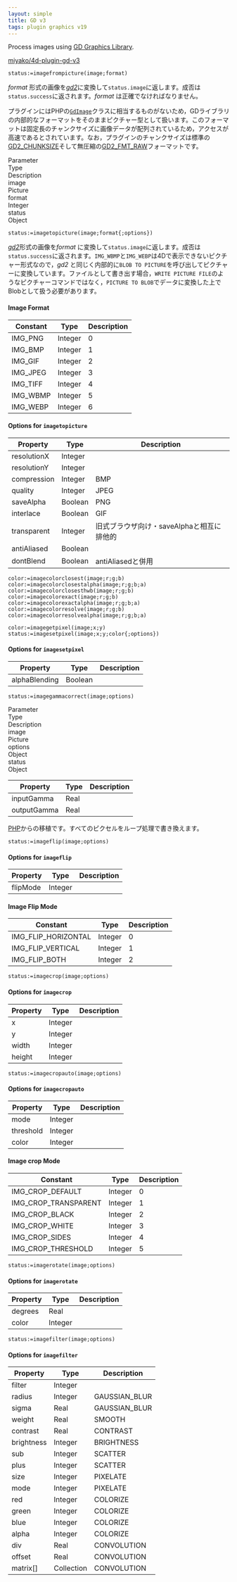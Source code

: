 ```yaml
---
layout: simple
title: GD v3
tags: plugin graphics v19
---
```


Process images using [GD Graphics Library](https://github.com/libgd/libgd).

<!--more-->

[miyako/4d-plugin-gd-v3](https://github.com/miyako/4d-plugin-gd-v3)

```
status:=imagefrompicture(image;format)
```

*format* 形式の画像を[*gd2*](https://libgd.github.io/manuals/2.3.0/files/gd_gd2-c.html)に変換して`status.image`に返します。成否は`status.success`に返されます。*format* は正確でなければなりません。

プラグインにはPHPの[`GdImage`](https://www.php.net/manual/en/class.gdimage.php)クラスに相当するものがないため，GDライブラリの内部的なフォーマットをそのままピクチャー型として扱います。このフォーマットは固定長のチャンクサイズに画像データが配列されているため，アクセスが高速であるとされています。なお，プラグインのチャンクサイズは標準の[GD2_CHUNKSIZE](https://github.com/libgd/libgd/blob/master/src/gd.h#L1592)そして無圧縮の[GD2_FMT_RAW](https://github.com/libgd/libgd/blob/master/src/gd.h#L1597)フォーマットです。

<div class="grid">
  <div class="syntax-th cell cell--2">Parameter</div>
  <div class="syntax-th cell cell--2">Type</div>
  <div class="syntax-th cell cell--8">Description</div>
  <div class="syntax-td cell cell--2">image</div>
  <div class="syntax-td cell cell--2">Picture</div>
  <div class="syntax-td cell cell--8"></div>        
  <div class="syntax-td cell cell--2">format</div>
  <div class="syntax-td cell cell--2">Integer</div>
  <div class="syntax-td cell cell--8"></div>   
  <div class="syntax-td cell cell--2">status</div>
  <div class="syntax-td cell cell--2">Object</div>
  <div class="syntax-td cell cell--8"></div>   
</div>

```
status:=imagetopicture(image;format{;options})
```

[*gd2*](https://libgd.github.io/manuals/2.3.0/files/gd_gd2-c.html)形式の画像を*format* に変換して`status.image`に返します。成否は`status.success`に返されます。`IMG_WBMP`と`IMG_WEBP`は4Dで表示できないピクチャー形式なので，*gd2* と同じく内部的に`BLOB TO PICTURE`を呼び出してピクチャーに変換しています。ファイルとして書き出す場合，`WRITE PICTURE FILE`のようなピクチャーコマンドではなく，`PICTURE TO BLOB`でデータに変換した上でBlobとして扱う必要があります。

#### Image Format

Constant|Type|Description
------------|------|----
IMG_PNG | Integer| 0
IMG_BMP | Integer| 1
IMG_GIF | Integer| 2
IMG_JPEG | Integer| 3
IMG_TIFF | Integer| 4
IMG_WBMP | Integer| 5
IMG_WEBP | Integer| 6

#### Options for `imagetopicture`

Property|Type|Description
------------|------|----
resolutionX | Integer| 
resolutionY | Integer| 
compression | Integer| BMP
quality | Integer| JPEG
saveAlpha | Boolean| PNG
interlace | Boolean| GIF
transparent | Integer| 旧式ブラウザ向け・saveAlphaと相互に排他的
antiAliased | Boolean| 
dontBlend | Boolean| antiAliasedと併用

```
color:=imagecolorclosest(image;r;g;b)
color:=imagecolorclosestalpha(image;r;g;b;a)
color:=imagecolorclosesthwb(image;r;g;b)
color:=imagecolorexact(image;r;g;b)
color:=imagecolorexactalpha(image;r;g;b;a)
color:=imagecolorresolve(image;r;g;b)
color:=imagecolorresolvealpha(image;r;g;b;a)
```

```
color:=imagegetpixel(image;x;y)
status:=imagesetpixel(image;x;y;color{;options})
```

#### Options for `imagesetpixel`

Property|Type|Description
------------|------|----
alphaBlending | Boolean| 

```
status:=imagegammacorrect(image;options)
```

<div class="grid">
  <div class="syntax-th cell cell--2">Parameter</div>
  <div class="syntax-th cell cell--2">Type</div>
  <div class="syntax-th cell cell--8">Description</div>
  <div class="syntax-td cell cell--2">image</div>
  <div class="syntax-td cell cell--2">Picture</div>
  <div class="syntax-td cell cell--8"></div>        
  <div class="syntax-td cell cell--2">options</div>
  <div class="syntax-td cell cell--2">Object</div>
  <div class="syntax-td cell cell--8"></div>   
  <div class="syntax-td cell cell--2">status</div>
  <div class="syntax-td cell cell--2">Object</div>
  <div class="syntax-td cell cell--8"></div>   
</div>

Property|Type|Description
------------|------|----
inputGamma | Real| 
outputGamma | Real| 

[PHP](https://github.com/php/php-src/blob/master/ext/gd/gd.c#L2263)からの移植です。すべてのピクセルをループ処理で書き換えます。

```
status:=imageflip(image;options)
```

#### Options for `imageflip`

Property|Type|Description
------------|------|----
flipMode | Integer| 

#### Image Flip Mode

Constant|Type|Description
------------|------|----
IMG_FLIP_HORIZONTAL | Integer| 0
IMG_FLIP_VERTICAL | Integer| 1
IMG_FLIP_BOTH | Integer| 2

```
status:=imagecrop(image;options)
```

#### Options for `imagecrop`

Property|Type|Description
------------|------|----
x | Integer| 
y | Integer| 
width | Integer| 
height | Integer| 

```
status:=imagecropauto(image;options)
```

#### Options for `imagecropauto`

Property|Type|Description
------------|------|----
mode | Integer| 
threshold | Integer| 
color | Integer| 

#### Image crop Mode

Constant|Type|Description
------------|------|----
IMG_CROP_DEFAULT | Integer| 0
IMG_CROP_TRANSPARENT | Integer| 1
IMG_CROP_BLACK | Integer| 2
IMG_CROP_WHITE | Integer| 3
IMG_CROP_SIDES | Integer| 4
IMG_CROP_THRESHOLD | Integer| 5

```
status:=imagerotate(image;options)
```

#### Options for `imagerotate`

Property|Type|Description
------------|------|----
degrees | Real| 
color | Integer| 

```
status:=imagefilter(image;options)
```

#### Options for `imagefilter`

Property|Type|Description
------------|------|----
filter | Integer| 
radius | Integer| GAUSSIAN_BLUR
sigma | Real| GAUSSIAN_BLUR
weight | Real| SMOOTH
contrast | Real| CONTRAST
brightness | Integer| BRIGHTNESS
sub | Integer| SCATTER
plus | Integer| SCATTER
size | Integer| PIXELATE
mode | Integer| PIXELATE
red | Integer| COLORIZE
green | Integer| COLORIZE
blue | Integer| COLORIZE
alpha | Integer| COLORIZE
div | Real| CONVOLUTION
offset | Real| CONVOLUTION
matrix[] | Collection| CONVOLUTION
